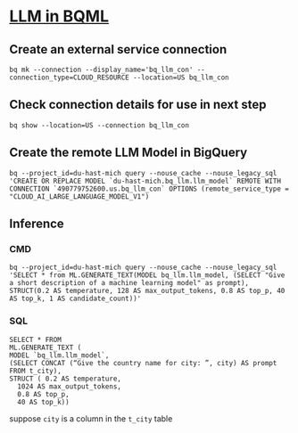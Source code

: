 # [LLM in BQML](https://cloud.google.com/bigquery/docs/generate-text)

## Create an external service connection

```
bq mk --connection --display_name='bq_llm_con' --connection_type=CLOUD_RESOURCE --location=US bq_llm_con
```

## Check connection details for use in next step

```
bq show --location=US --connection bq_llm_con
```

## Create the remote LLM Model in BigQuery

```
bq --project_id=du-hast-mich query --nouse_cache --nouse_legacy_sql  'CREATE OR REPLACE MODEL `du-hast-mich.bq_llm.llm_model` REMOTE WITH CONNECTION `490779752600.us.bq_llm_con` OPTIONS (remote_service_type = "CLOUD_AI_LARGE_LANGUAGE_MODEL_V1")
```

## Inference

### CMD

```
bq --project_id=du-hast-mich query --nouse_cache --nouse_legacy_sql 'SELECT * from ML.GENERATE_TEXT(MODEL bq_llm.llm_model, (SELECT "Give a short description of a machine learning model" as prompt), STRUCT(0.2 AS temperature, 128 AS max_output_tokens, 0.8 AS top_p, 40 AS top_k, 1 AS candidate_count))'
```

### SQL

```
SELECT * FROM
ML.GENERATE_TEXT (
MODEL `bq_llm.llm_model`,
(SELECT CONCAT (“Give the country name for city: ”, city) AS prompt
FROM t_city),
STRUCT ( 0.2 AS temperature,
  1024 AS max_output_tokens,
  0.8 AS top_p,
  40 AS top_k))
```

suppose `city` is a column in the `t_city` table

